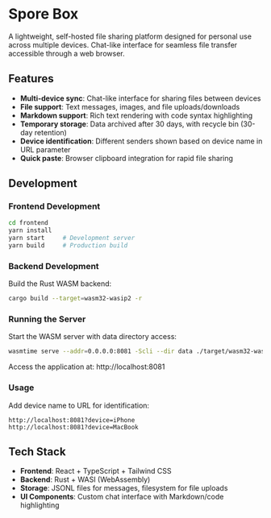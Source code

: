 # Spore Box

A lightweight, self-hosted file sharing platform designed for personal use across multiple devices. Chat-like interface for seamless file transfer accessible through a web browser.

## Features

- **Multi-device sync**: Chat-like interface for sharing files between devices
- **File support**: Text messages, images, and file uploads/downloads
- **Markdown support**: Rich text rendering with code syntax highlighting
- **Temporary storage**: Data archived after 30 days, with recycle bin (30-day retention)
- **Device identification**: Different senders shown based on device name in URL parameter
- **Quick paste**: Browser clipboard integration for rapid file sharing

## Development

### Frontend Development

```bash
cd frontend
yarn install
yarn start     # Development server
yarn build     # Production build
```

### Backend Development

Build the Rust WASM backend:
```bash
cargo build --target=wasm32-wasip2 -r
```

### Running the Server

Start the WASM server with data directory access:
```bash
wasmtime serve --addr=0.0.0.0:8081 -Scli --dir data ./target/wasm32-wasip2/release/spore-box.wasm
```

Access the application at: http://localhost:8081

### Usage

Add device name to URL for identification:
```
http://localhost:8081?device=iPhone
http://localhost:8081?device=MacBook
```

## Tech Stack

- **Frontend**: React + TypeScript + Tailwind CSS
- **Backend**: Rust + WASI (WebAssembly)
- **Storage**: JSONL files for messages, filesystem for file uploads
- **UI Components**: Custom chat interface with Markdown/code highlighting
